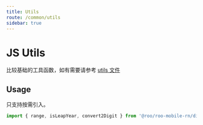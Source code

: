 ```yaml
---
title: Utils
route: /common/utils
sidebar: true
---
```


# JS Utils

比较基础的工具函数，如有需要请参考 [utils 文件](https://github.com/Meituan-Dianping/beeshell/tree/master/src/common/utils/index.ts)

## Usage

只支持按需引入。

```js
import { range, isLeapYear, convert2Digit } from '@roo/roo-mobile-rn/dist/common/utils'
```
